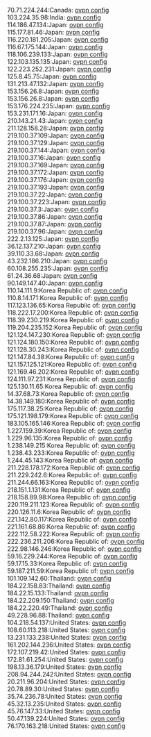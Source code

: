 70.71.224.244:Canada: [ovpn config](vpn/70_71_224_244.ovpn)  
103.224.35.98:India: [ovpn config](vpn/103_224_35_98.ovpn)  
114.186.47.134:Japan: [ovpn config](vpn/114_186_47_134.ovpn)  
115.177.81.46:Japan: [ovpn config](vpn/115_177_81_46.ovpn)  
116.220.181.205:Japan: [ovpn config](vpn/116_220_181_205.ovpn)  
116.67.175.144:Japan: [ovpn config](vpn/116_67_175_144.ovpn)  
118.106.239.133:Japan: [ovpn config](vpn/118_106_239_133.ovpn)  
122.103.135.135:Japan: [ovpn config](vpn/122_103_135_135.ovpn)  
122.223.252.231:Japan: [ovpn config](vpn/122_223_252_231.ovpn)  
125.8.45.75:Japan: [ovpn config](vpn/125_8_45_75.ovpn)  
131.213.47.132:Japan: [ovpn config](vpn/131_213_47_132.ovpn)  
153.156.26.8:Japan: [ovpn config](vpn/153_156_26_8.ovpn)  
153.156.26.8:Japan: [ovpn config](vpn/153_156_26_8.ovpn)  
153.176.224.235:Japan: [ovpn config](vpn/153_176_224_235.ovpn)  
153.231.171.16:Japan: [ovpn config](vpn/153_231_171_16.ovpn)  
210.143.21.43:Japan: [ovpn config](vpn/210_143_21_43.ovpn)  
211.128.158.28:Japan: [ovpn config](vpn/211_128_158_28.ovpn)  
219.100.37.109:Japan: [ovpn config](vpn/219_100_37_109.ovpn)  
219.100.37.129:Japan: [ovpn config](vpn/219_100_37_129.ovpn)  
219.100.37.144:Japan: [ovpn config](vpn/219_100_37_144.ovpn)  
219.100.37.16:Japan: [ovpn config](vpn/219_100_37_16.ovpn)  
219.100.37.169:Japan: [ovpn config](vpn/219_100_37_169.ovpn)  
219.100.37.172:Japan: [ovpn config](vpn/219_100_37_172.ovpn)  
219.100.37.176:Japan: [ovpn config](vpn/219_100_37_176.ovpn)  
219.100.37.193:Japan: [ovpn config](vpn/219_100_37_193.ovpn)  
219.100.37.22:Japan: [ovpn config](vpn/219_100_37_22.ovpn)  
219.100.37.223:Japan: [ovpn config](vpn/219_100_37_223.ovpn)  
219.100.37.3:Japan: [ovpn config](vpn/219_100_37_3.ovpn)  
219.100.37.86:Japan: [ovpn config](vpn/219_100_37_86.ovpn)  
219.100.37.87:Japan: [ovpn config](vpn/219_100_37_87.ovpn)  
219.100.37.96:Japan: [ovpn config](vpn/219_100_37_96.ovpn)  
222.2.13.125:Japan: [ovpn config](vpn/222_2_13_125.ovpn)  
36.12.137.210:Japan: [ovpn config](vpn/36_12_137_210.ovpn)  
39.110.33.68:Japan: [ovpn config](vpn/39_110_33_68.ovpn)  
43.232.186.210:Japan: [ovpn config](vpn/43_232_186_210.ovpn)  
60.108.255.235:Japan: [ovpn config](vpn/60_108_255_235.ovpn)  
61.24.36.68:Japan: [ovpn config](vpn/61_24_36_68.ovpn)  
90.149.147.40:Japan: [ovpn config](vpn/90_149_147_40.ovpn)  
110.14.111.9:Korea Republic of: [ovpn config](vpn/110_14_111_9.ovpn)  
110.8.14.171:Korea Republic of: [ovpn config](vpn/110_8_14_171.ovpn)  
117.123.136.65:Korea Republic of: [ovpn config](vpn/117_123_136_65.ovpn)  
118.222.17.200:Korea Republic of: [ovpn config](vpn/118_222_17_200.ovpn)  
118.39.230.219:Korea Republic of: [ovpn config](vpn/118_39_230_219.ovpn)  
119.204.235.152:Korea Republic of: [ovpn config](vpn/119_204_235_152.ovpn)  
121.124.147.230:Korea Republic of: [ovpn config](vpn/121_124_147_230.ovpn)  
121.124.180.150:Korea Republic of: [ovpn config](vpn/121_124_180_150.ovpn)  
121.128.30.243:Korea Republic of: [ovpn config](vpn/121_128_30_243.ovpn)  
121.147.84.38:Korea Republic of: [ovpn config](vpn/121_147_84_38.ovpn)  
121.157.125.121:Korea Republic of: [ovpn config](vpn/121_157_125_121.ovpn)  
121.169.46.202:Korea Republic of: [ovpn config](vpn/121_169_46_202.ovpn)  
124.111.97.231:Korea Republic of: [ovpn config](vpn/124_111_97_231.ovpn)  
125.130.11.65:Korea Republic of: [ovpn config](vpn/125_130_11_65.ovpn)  
14.37.68.73:Korea Republic of: [ovpn config](vpn/14_37_68_73.ovpn)  
14.38.149.180:Korea Republic of: [ovpn config](vpn/14_38_149_180.ovpn)  
175.117.38.25:Korea Republic of: [ovpn config](vpn/175_117_38_25.ovpn)  
175.121.198.179:Korea Republic of: [ovpn config](vpn/175_121_198_179.ovpn)  
183.105.165.146:Korea Republic of: [ovpn config](vpn/183_105_165_146.ovpn)  
1.227.159.39:Korea Republic of: [ovpn config](vpn/1_227_159_39.ovpn)  
1.229.96.135:Korea Republic of: [ovpn config](vpn/1_229_96_135.ovpn)  
1.238.149.215:Korea Republic of: [ovpn config](vpn/1_238_149_215.ovpn)  
1.238.43.233:Korea Republic of: [ovpn config](vpn/1_238_43_233.ovpn)  
1.244.45.143:Korea Republic of: [ovpn config](vpn/1_244_45_143.ovpn)  
211.228.178.172:Korea Republic of: [ovpn config](vpn/211_228_178_172.ovpn)  
211.229.242.6:Korea Republic of: [ovpn config](vpn/211_229_242_6.ovpn)  
211.244.66.163:Korea Republic of: [ovpn config](vpn/211_244_66_163.ovpn)  
218.151.1.131:Korea Republic of: [ovpn config](vpn/218_151_1_131.ovpn)  
218.158.89.98:Korea Republic of: [ovpn config](vpn/218_158_89_98.ovpn)  
220.119.211.123:Korea Republic of: [ovpn config](vpn/220_119_211_123.ovpn)  
220.126.11.6:Korea Republic of: [ovpn config](vpn/220_126_11_6.ovpn)  
221.142.80.117:Korea Republic of: [ovpn config](vpn/221_142_80_117.ovpn)  
221.161.68.86:Korea Republic of: [ovpn config](vpn/221_161_68_86.ovpn)  
222.112.58.222:Korea Republic of: [ovpn config](vpn/222_112_58_222.ovpn)  
222.236.211.206:Korea Republic of: [ovpn config](vpn/222_236_211_206.ovpn)  
222.98.146.246:Korea Republic of: [ovpn config](vpn/222_98_146_246.ovpn)  
59.16.229.244:Korea Republic of: [ovpn config](vpn/59_16_229_244.ovpn)  
59.17.15.33:Korea Republic of: [ovpn config](vpn/59_17_15_33.ovpn)  
59.187.211.59:Korea Republic of: [ovpn config](vpn/59_187_211_59.ovpn)  
101.109.142.60:Thailand: [ovpn config](vpn/101_109_142_60.ovpn)  
184.22.158.83:Thailand: [ovpn config](vpn/184_22_158_83.ovpn)  
184.22.15.133:Thailand: [ovpn config](vpn/184_22_15_133.ovpn)  
184.22.209.150:Thailand: [ovpn config](vpn/184_22_209_150.ovpn)  
184.22.220.49:Thailand: [ovpn config](vpn/184_22_220_49.ovpn)  
49.228.96.88:Thailand: [ovpn config](vpn/49_228_96_88.ovpn)  
104.218.54.137:United States: [ovpn config](vpn/104_218_54_137.ovpn)  
108.60.113.218:United States: [ovpn config](vpn/108_60_113_218.ovpn)  
13.231.133.238:United States: [ovpn config](vpn/13_231_133_238.ovpn)  
161.202.144.236:United States: [ovpn config](vpn/161_202_144_236.ovpn)  
172.107.219.42:United States: [ovpn config](vpn/172_107_219_42.ovpn)  
172.81.61.254:United States: [ovpn config](vpn/172_81_61_254.ovpn)  
198.13.36.179:United States: [ovpn config](vpn/198_13_36_179.ovpn)  
208.94.244.242:United States: [ovpn config](vpn/208_94_244_242.ovpn)  
20.211.96.204:United States: [ovpn config](vpn/20_211_96_204.ovpn)  
20.78.89.30:United States: [ovpn config](vpn/20_78_89_30.ovpn)  
35.74.236.78:United States: [ovpn config](vpn/35_74_236_78.ovpn)  
45.32.13.235:United States: [ovpn config](vpn/45_32_13_235.ovpn)  
45.76.147.33:United States: [ovpn config](vpn/45_76_147_33.ovpn)  
50.47.139.224:United States: [ovpn config](vpn/50_47_139_224.ovpn)  
76.170.163.218:United States: [ovpn config](vpn/76_170_163_218.ovpn)  
